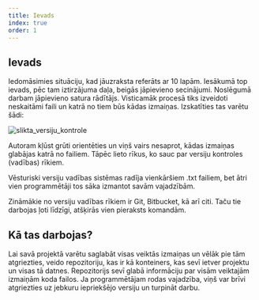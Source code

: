 ```yaml
---
title: Ievads
index: true
order: 1
---
```

## Ievads

Iedomāsimies situāciju, kad jāuzraksta referāts ar 10 lapām. Iesākumā top ievads, pēc tam iztirzājuma daļa, beigās jāpievieno secinājumi. Noslēgumā darbam jāpievieno satura rādītājs. Visticamāk procesā tiks izveidoti neskaitāmi faili un katrā no tiem būs kādas izmaiņas. Izskatīties tas varētu šādi:

![slikta_versiju_kontrole](/bad_version_control.png)

Autoram kļūst grūti orientēties un viņš vairs nesaprot, kādas izmaiņas glabājas katrā no failiem. Tāpēc lieto rīkus, ko sauc par versiju kontroles (vadības) rīkiem.

Vēsturiski versiju vadības sistēmas radīja vienkāršiem .txt failiem, bet ātri vien programmētāji tos sāka izmantot savām vajadzībām. 

Zināmākie no versiju vadības rīkiem ir Git, Bitbucket, kā arī citi. Taču tie darbojas ļoti līdzīgi, atšķirās vien pieraksts komandām.

## Kā tas darbojas?

Lai savā projektā varētu saglabāt visas veiktās izmaiņas un vēlāk pie tām atgriezties, veido repozitoriju, kas ir kā konteiners, kas sevī ietver projektu un visas tā datnes. Repozitorijs sevī glabā informāciju par visām veiktajām izmaiņām koda failos. Ja programmētājam rodas vajadzība, viņš var brīvi atgriezties uz jebkuru iepriekšējo versiju un turpināt darbu.



